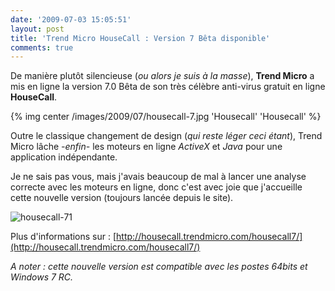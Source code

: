 ```yaml
---
date: '2009-07-03 15:05:51'
layout: post
title: 'Trend Micro HouseCall : Version 7 Bêta disponible'
comments: true
---
```


De manière plutôt silencieuse (_ou alors je suis à la masse_), **Trend Micro** a mis en ligne la version 7.0 Bêta de son très célèbre anti-virus gratuit en ligne **HouseCall**.

{% img center /images/2009/07/housecall-7.jpg 'Housecall' 'Housecall' %}

Outre le classique changement de design (_qui reste léger ceci étant_), Trend Micro lâche _-enfin-_ les moteurs en ligne _ActiveX_ et _Java_ pour une application indépendante.

Je ne sais pas vous, mais j'avais beaucoup de mal à lancer une analyse correcte avec les moteurs en ligne, donc c'est avec joie que j'accueille cette nouvelle version (toujours lancée depuis le site).

![housecall-71](/images/2009/07/housecall-71.jpg)

Plus d'informations sur : [http://housecall.trendmicro.com/housecall7/](http://housecall.trendmicro.com/housecall7/)

_A noter : cette nouvelle version est compatible avec les postes 64bits et Windows 7 RC._
